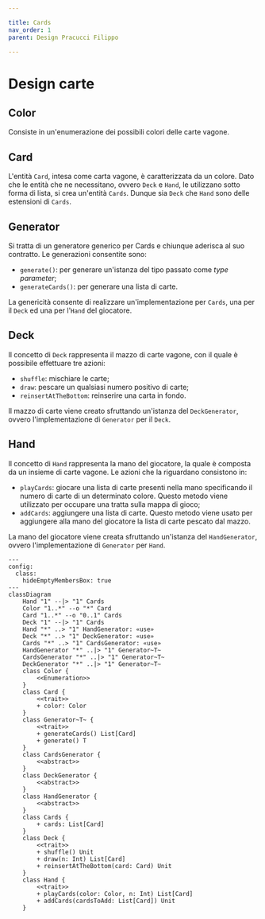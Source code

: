 ```yaml
---

title: Cards
nav_order: 1
parent: Design Pracucci Filippo

---
```


# Design carte

## Color

Consiste in un'enumerazione dei possibili colori delle carte vagone.

## Card

L'entità `Card`, intesa come carta vagone, è caratterizzata da un colore. Dato che le entità che ne necessitano, ovvero
`Deck` e `Hand`, le utilizzano sotto forma di lista, si crea un'entità `Cards`. Dunque sia `Deck` che `Hand` sono delle
estensioni di `Cards`.

## Generator

Si tratta di un generatore generico per Cards e chiunque aderisca al suo contratto. Le generazioni consentite sono:
- `generate()`: per generare un'istanza del tipo passato come _type parameter_;
- `generateCards()`: per generare una lista di carte.

La genericità consente di realizzare un'implementazione per `Cards`, una per il `Deck` ed una per l'`Hand` del
giocatore.

## Deck

Il concetto di `Deck` rappresenta il mazzo di carte vagone, con il quale è possibile effettuare tre azioni:
- `shuffle`: mischiare le carte;
- `draw`: pescare un qualsiasi numero positivo di carte;
- `reinsertAtTheBottom`: reinserire una carta in fondo.

Il mazzo di carte viene creato sfruttando un'istanza del `DeckGenerator`, ovvero l'implementazione di `Generator` per il
`Deck`.

## Hand

Il concetto di `Hand` rappresenta la mano del giocatore, la quale è composta da un insieme di carte vagone. Le azioni
che la riguardano consistono in:
- `playCards`: giocare una lista di carte presenti nella mano specificando il numero di carte di un determinato colore.
  Questo metodo viene utilizzato per occupare una tratta sulla mappa di gioco;
- `addCards`: aggiungere una lista di carte. Questo metodo viene usato per aggiungere alla mano del giocatore la lista
  di carte pescato dal mazzo.

La mano del giocatore viene creata sfruttando un'istanza del `HandGenerator`, ovvero l'implementazione di `Generator`
per `Hand`.

```mermaid
---
config:
  class:
    hideEmptyMembersBox: true
---
classDiagram
    Hand "1" --|> "1" Cards
    Color "1..*" --o "*" Card
    Card "1..*" --o "0..1" Cards
    Deck "1" --|> "1" Cards
    Hand "*" ..> "1" HandGenerator: «use»
    Deck "*" ..> "1" DeckGenerator: «use»
    Cards "*" ..> "1" CardsGenerator: «use»
    HandGenerator "*" ..|> "1" Generator~T~
    CardsGenerator "*" ..|> "1" Generator~T~
    DeckGenerator "*" ..|> "1" Generator~T~
    class Color {
        <<Enumeration>>
    }
    class Card {
        <<trait>>
        + color: Color
    }
    class Generator~T~ {
        <<trait>>
        + generateCards() List[Card]
        + generate() T
    }
    class CardsGenerator {
        <<abstract>>
    }
    class DeckGenerator {
        <<abstract>>
    }
    class HandGenerator {
        <<abstract>>
    }
    class Cards {
        + cards: List[Card]
    }
    class Deck {
        <<trait>>
        + shuffle() Unit
        + draw(n: Int) List[Card]
        + reinsertAtTheBottom(card: Card) Unit
    }
    class Hand {
        <<trait>>
        + playCards(color: Color, n: Int) List[Card]
        + addCards(cardsToAdd: List[Card]) Unit
    }
```